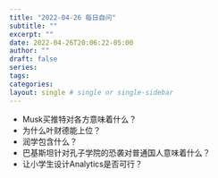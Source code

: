 ```yaml
---
title: "2022-04-26 每日自问"
subtitle: ""
excerpt: ""
date: 2022-04-26T20:06:22-05:00
author: ""
draft: false
series:
tags:
categories:
layout: single # single or single-sidebar
---
```


- Musk买推特对各方意味着什么？
- 为什么叶财德能上位？
- 润学包含什么？
- 巴基斯坦针对孔子学院的恐袭对普通国人意味着什么？
- 让小学生设计Analytics是否可行？